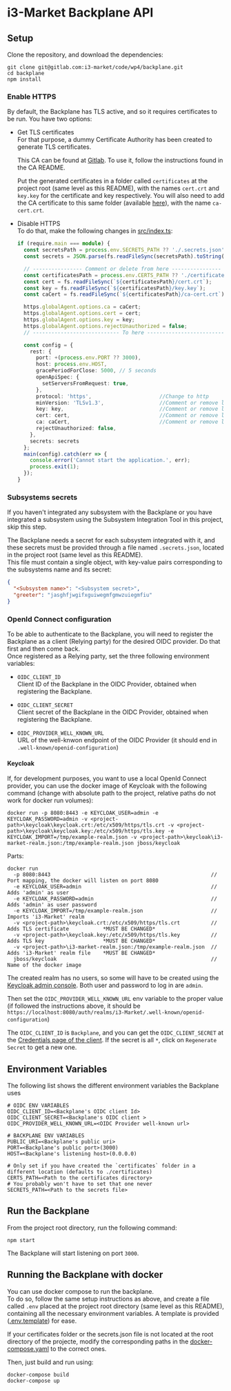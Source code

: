 # i3-Market Backplane API

## Setup

Clone the repository, and download the dependencies:

```shell script
git clone git@gitlab.com:i3-market/code/wp4/backplane.git
cd backplane
npm install
```

### Enable HTTPS

By default, the Backplane has TLS active, and so it requires certificates to be run.
You have two options:

- Get TLS certificates  
  For that purpose, a dummy Certificate Authority has been created to generate TLS certificates.

  This CA can be found at [Gitlab](https://gitlab.com/i3-market/code/wp4/certificate-authority).
  To use it, follow the instructions found in the CA README.
  
  Put the generated certificates in a folder called `certificates` at the project root (same level as this README),
  with the names `cert.crt` and `key.key` for the certificate and key respectively.
  You will also need to add the CA certificate to this same folder (available [here](https://gitlab.com/i3-market/code/wp4/certificate-authority/-/blob/master/certificates/ca-cert.crt)), with the name `ca-cert.crt`.


- Disable HTTPS  
  To do that, make the following changes in [src/index.ts](src/index.ts):
  ```typescript
  if (require.main === module) {
    const secretsPath = process.env.SECRETS_PATH ?? './.secrets.json';
    const secrets = JSON.parse(fs.readFileSync(secretsPath).toString());
  
    // ---------------- Comment or delete from here ----------------
    const certificatesPath = process.env.CERTS_PATH ?? './certificates';
    const cert = fs.readFileSync(`${certificatesPath}/cert.crt`);
    const key = fs.readFileSync(`${certificatesPath}/key.key`);
    const caCert = fs.readFileSync(`${certificatesPath}/ca-cert.crt`);
  
    https.globalAgent.options.ca = caCert;
    https.globalAgent.options.cert = cert;
    https.globalAgent.options.key = key;
    https.globalAgent.options.rejectUnauthorized = false;
    // ---------------------------- To here ----------------------------
  
    const config = {
      rest: {
        port: +(process.env.PORT ?? 3000),
        host: process.env.HOST,
        gracePeriodForClose: 5000, // 5 seconds
        openApiSpec: {
          setServersFromRequest: true,
        },
        protocol: 'https',                      //Change to http
        minVersion: 'TLSv1.3',                  //Comment or remove line
        key: key,                               //Comment or remove line
        cert: cert,                             //Comment or remove line
        ca: caCert,                             //Comment or remove line
        rejectUnauthorized: false,
      },
      secrets: secrets
    };
    main(config).catch(err => {
      console.error('Cannot start the application.', err);
      process.exit(1);
    });
  }
  ```

### Subsystems secrets

If you haven't integrated any subsystem with the Backplane or you have integrated a subsystem using the Subsystem Integration Tool in this project, skip this step.

The Backplane needs a secret for each subsystem integrated with it, and these secrets must be provided through a file
named `.secrets.json`, located in the project root (same level as this README).  
This file must contain a single object, with key-value pairs corresponding to the subsystems name and its secret:
```json
{
  "<Subsystem name>": "<Subsystem secret>",
  "greeter": "jasghfjwgifxguiwegmfgmwzuiegmfiu"
}
```

### OpenId Connect configuration

To be able to authenticate to the Backplane, you will need to register the Backplane as a client (Relying party) for the desired OIDC provider. Do that first and then come back.  
Once registered as a Relying party, set the three following environment variables:
- `OIDC_CLIENT_ID`  
  Client ID of the Backplane in the OIDC Provider, obtained when registering the Backplane.
  

- `OIDC_CLIENT_SECRET`  
  Client secret of the Backplane in the OIDC Provider, obtained when registering the Backplane.
  

- `OIDC_PROVIDER_WELL_KNOWN_URL`  
  URL of the well-knwon endpoint of the OIDC Provider (it should end in `.well-known/openid-configuration`)


#### Keycloak

If, for development purposes, you want to use a local OpenId Connect provider, you can use the docker image of Keycloak with the following command (change <project-path> with absolute path to the project, relative paths do not work for docker run volumes):
```shell script
docker run -p 8080:8443 -e KEYCLOAK_USER=admin -e KEYCLOAK_PASSWORD=admin -v <project-path>\keycloak\keycloak.crt:/etc/x509/https/tls.crt -v <project-path>\keycloak\keycloak.key:/etc/x509/https/tls.key -e KEYCLOAK_IMPORT=/tmp/example-realm.json -v <project-path>\keycloak\i3-market-realm.json:/tmp/example-realm.json jboss/keycloak
```
Parts:
```shell script
docker run 
  -p 8080:8443                                                    // Port mapping, the docker will listen on port 8080 
  -e KEYCLOAK_USER=admin                                          // Adds 'admin' as user
  -e KEYCLOAK_PASSWORD=admin                                      // Adds 'admin' as user password
  -e KEYCLOAK_IMPORT=/tmp/example-realm.json                      // Imports 'i3-Market' realm
  -v <project-path>\keycloak.crt:/etc/x509/https/tls.crt          // Adds TLS certificate           *MUST BE CHANGED*
  -v <project-path>\keycloak.key:/etc/x509/https/tls.key          // Adds TLS key                   *MUST BE CHANGED*
  -v <project-path>\i3-market-realm.json:/tmp/example-realm.json  // Adds 'i3-Market' realm file    *MUST BE CHANGED*
  jboss/keycloak                                                  // Name of the docker image
```

The created realm has no users, so some will have to be created using the [Keycloak admin console](https://localhost:8080/auth/admin/master/console).
Both user and password to log in are `admin`.

Then set the `OIDC_PROVIDER_WELL_KNOWN_URL` env variable to the proper value (if followed the instructions above, 
it should be `https://localhost:8080/auth/realms/i3-Market/.well-known/openid-configuration`)

The `OIDC_CLIENT_ID` is `Backplane`, and you can get the `OIDC_CLIENT_SECRET` at the 
[Credentials page of the client](https://localhost:8080/auth/admin/master/console/#/realms/i3-Market/clients/ec872724-3393-4c01-98d5-dded6378d040/credentials).
If the secret is all `*`, click on `Regenerate Secret` to get a new one.

## Environment Variables
The following list shows the different environment variables the Backplane uses
```shell
# OIDC ENV VARIABLES
OIDC_CLIENT_ID=<Backplane's OIDC client Id>
OIDC_CLIENT_SECRET=<Backplane's OIDC client >
OIDC_PROVIDER_WELL_KNOWN_URL=<OIDC Provider well-known url>

# BACKPLANE ENV VARIABLES
PUBLIC_URI=<Backplane's public uri>
PORT=<Backplane's public port>(3000)
HOST=<Backplane's listening host>(0.0.0.0)

# Only set if you have created the `certificates` folder in a different location (defaults to ./certificates)
CERTS_PATH=<Path to the certificates directory>
# You probably won't have to set that one never
SECRETS_PATH=<Path to the secrets file>
```

## Run the Backplane

From the project root directory, run the following command:
```shell script
npm start
```

The Backplane will start listening on port `3000`.

## Running the Backplane with docker

You can use docker compose to run the backplane.  
To do so, follow the same setup instructions as above, and create a file called `.env` placed at the project root directory (same level as this README), containing all the necessary environment variables.
A template is provided ([.env.template](.env.template)) for ease.

If your certificates folder or the secrets.json file is not located at the root directory of the projecte, modify the 
corresponding paths in the [docker-compose.yaml](docker-compose.yaml) to the correct ones.

Then, just build and run using:
```shell
docker-compose build
docker-compose up
```
